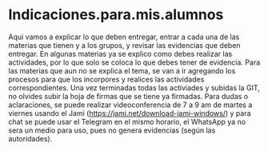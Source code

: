 # Indicaciones.para.mis.alumnos
Aqui vamos a explicar lo que deben entregar, entrar a cada una de las materias que tienen y a los grupos, y revisar las evidencias que deben entregar. En algunas materias ya se explico como debes realizar las actividades, por lo que solo se coloca lo que debes tener de evidencia.
Para las materias que aun no se explica el tema, se van a ir agregando los procesos para que los incorpores y realices las actividades correspondientes.
Una vez terminadas todas las activiades y subidas la GIT, no olvides subir la hoja de firmas que se tiene ya firmadas.
Para dudas o aclaraciones, se puede realizar videoconferencia de 7 a 9 am de martes a viernes usando el Jami (https://jami.net/download-jami-windows/) y para chat se puede usar el Telegram en el mismo horario, el WhatsApp ya no sera un medio para uso, pues no genera evidencias (según las autoridades).
